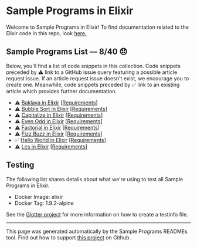 # Sample Programs in Elixir

Welcome to Sample Programs in Elixir! To find documentation related to the Elixir code in this repo, look [here.](https://sample-programs.therenegadecoder.com/languages/elixir)

## Sample Programs List — 8/40 :disappointed:

Below, you'll find a list of code snippets in this collection. Code snippets preceded by :warning: link to a GitHub issue query featuring a possible article request issue. If an article request issue doesn't exist, we encourage you to create one. Meanwhile, code snippets preceded by :white_check_mark: link to an existing article which provides further documentation.

- :warning: [Baklava in Elixir](https://github.com//TheRenegadeCoder/sample-programs-website/issues?utf8=%E2%9C%93&q=is%3Aissue+is%3Aopen+baklava+elixir) [[Requirements](https://sample-programs.therenegadecoder.com/projects/baklava)]
- :warning: [Bubble Sort in Elixir](https://github.com//TheRenegadeCoder/sample-programs-website/issues?utf8=%E2%9C%93&q=is%3Aissue+is%3Aopen+bubble+sort+elixir) [[Requirements](https://sample-programs.therenegadecoder.com/projects/bubble-sort)]
- :warning: [Capitalize in Elixir](https://github.com//TheRenegadeCoder/sample-programs-website/issues?utf8=%E2%9C%93&q=is%3Aissue+is%3Aopen+capitalize+elixir) [[Requirements](https://sample-programs.therenegadecoder.com/projects/capitalize)]
- :warning: [Even Odd in Elixir](https://github.com//TheRenegadeCoder/sample-programs-website/issues?utf8=%E2%9C%93&q=is%3Aissue+is%3Aopen+even+odd+elixir) [[Requirements](https://sample-programs.therenegadecoder.com/projects/even-odd)]
- :warning: [Factorial in Elixir](https://github.com//TheRenegadeCoder/sample-programs-website/issues?utf8=%E2%9C%93&q=is%3Aissue+is%3Aopen+factorial+elixir) [[Requirements](https://sample-programs.therenegadecoder.com/projects/factorial)]
- :warning: [Fizz Buzz in Elixir](https://github.com//TheRenegadeCoder/sample-programs-website/issues?utf8=%E2%9C%93&q=is%3Aissue+is%3Aopen+fizz+buzz+elixir) [[Requirements](https://sample-programs.therenegadecoder.com/projects/fizz-buzz)]
- :white_check_mark: [Hello World in Elixir](https://sample-programs.therenegadecoder.com/projects/hello-world/elixir) [[Requirements](https://sample-programs.therenegadecoder.com/projects/hello-world)]
- :warning: [Lcs in Elixir](https://github.com//TheRenegadeCoder/sample-programs-website/issues?utf8=%E2%9C%93&q=is%3Aissue+is%3Aopen+lcs+elixir) [[Requirements](https://sample-programs.therenegadecoder.com/projects/lcs)]

## Testing

The following list shares details about what we're using to test all Sample Programs in Elixir.

- Docker Image: elixir
- Docker Tag: 1.9.2-alpine

See the [Glotter project](https://github.com/auroq/glotter) for more information on how to create a testinfo file.

---

This page was generated automatically by the Sample Programs READMEs tool. Find out how to support [this project](https://github.com/TheRenegadeCoder/sample-programs-readmes) on Github.
